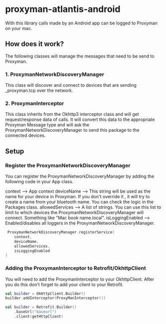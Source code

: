 # proxyman-atlantis-android
With this library calls made by an Android app can be logged to Proxyman on your mac.

## How does it work?

The following classes will manage the messages that need to be send to Proxyman.
### 1. ProxymanNetworkDiscoveryManager
This class will discover and connect to devices that are sending _proxyman.tcp over the network.

### 2. ProxymanInterceptor
This class inherits from the Okhttp3 interceptor class and will get request/response data of calls.
It will convert this data to the appropriate Proxyman Message type and will ask the ProxymanNetworkDiscoveryManager to send this package to the connected devices.

## Setup

### Register the ProxymanNetworkDiscoveryManager

You can register the ProxymanNetworkDiscoveryManager by adding the following code in your App class.

context --> App context
deviceName --> This string will be used as the name for your device in Proxyman. If you don't override it , it will try to create a name from your bluetooth name. You can check the logic in the Packages class.
allowedServices --> A list of strings. You can use this list to limit to which devices the ProxymanNetworkDiscoveryManager will connect. Something like "Mac book name.local".
isLoggingEnabled --> Enabled/disables all loggers in the ProxymanNetworkDiscoveryManager.

```kotlin
 ProxymanNetworkDiscoveryManager.registerService(
    context,
    deviceName,
    allowedServices,
    isLoggingEnabled
)
```

### Adding the ProxymanInterceptor to Retrofit/OkhttpClient

You will need to add the ProxymanInterceptor to your OkhttpClient.
After you do this don't forget to add your client to your Retrofit.

```kotlin
val builder = OkHttpClient.Builder()
builder.addInterceptor(ProxyManInterceptor())

val builder = Retrofit.Builder()
    .baseUrl("baseurl")
    .client(getHttpClient)
```






